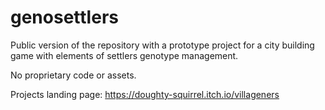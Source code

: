 # genosettlers

Public version of the repository with a prototype project for a city building game with elements of settlers genotype management.

No proprietary code or assets.

Projects landing page: https://doughty-squirrel.itch.io/villageners

